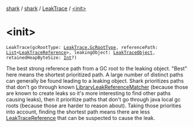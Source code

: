 [shark](../../index.md) / [shark](../index.md) / [LeakTrace](index.md) / [&lt;init&gt;](./-init-.md)

# &lt;init&gt;

`LeakTrace(gcRootType: `[`LeakTrace.GcRootType`](-gc-root-type/index.md)`, referencePath: `[`List`](https://kotlinlang.org/api/latest/jvm/stdlib/kotlin.collections/-list/index.html)`<`[`LeakTraceReference`](../-leak-trace-reference/index.md)`>, leakingObject: `[`LeakTraceObject`](../-leak-trace-object/index.md)`, retainedHeapByteSize: `[`Int`](https://kotlinlang.org/api/latest/jvm/stdlib/kotlin/-int/index.html)`?)`

The best strong reference path from a GC root to the leaking object. "Best" here means the
shortest prioritized path. A large number of distinct paths can generally be found leading
to a leaking object. Shark prioritizes paths that don't go through known
[LibraryLeakReferenceMatcher](../-library-leak-reference-matcher/index.md) (because those are known to create leaks so it's more interesting
to find other paths causing leaks), then it prioritize paths that don't go through java local
gc roots (because those are harder to reason about). Taking those priorities into account,
finding the shortest path means there are less [LeakTraceReference](../-leak-trace-reference/index.md) that can be suspected to
cause the leak.

